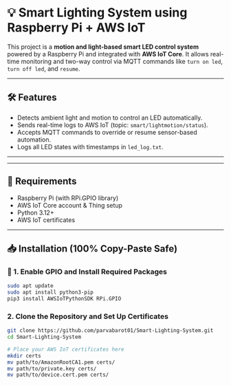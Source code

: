 # 💡 Smart Lighting System using Raspberry Pi + AWS IoT

This project is a **motion and light-based smart LED control system** powered by a Raspberry Pi and integrated with **AWS IoT Core**. It allows real-time monitoring and two-way control via MQTT commands like `turn on led`, `turn off led`, and `resume`.

---

## 🛠️ Features

- Detects ambient light and motion to control an LED automatically.
- Sends real-time logs to AWS IoT (topic: `smart/lightmotion/status`).
- Accepts MQTT commands to override or resume sensor-based automation.
- Logs all LED states with timestamps in `led_log.txt`.

---

---

## 🧾 Requirements

- Raspberry Pi (with RPi.GPIO library)
- AWS IoT Core account & Thing setup
- Python 3.12+
- AWS IoT certificates

---

## 📥 Installation (100% Copy-Paste Safe)

### 🔧 1. Enable GPIO and Install Required Packages

```bash
sudo apt update
sudo apt install python3-pip
pip3 install AWSIoTPythonSDK RPi.GPIO
```

###  2. Clone the Repository and Set Up Certificates
```bash
git clone https://github.com/parvabarot01/Smart-Lighting-System.git
cd Smart-Lighting-System

# Place your AWS IoT certificates here
mkdir certs
mv path/to/AmazonRootCA1.pem certs/
mv path/to/private.key certs/
mv path/to/device.cert.pem certs/
```
